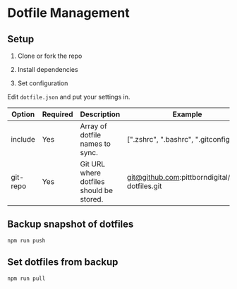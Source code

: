 # Dotfile Management

## Setup

1. Clone or fork the repo

2. Install dependencies

3. Set configuration

Edit `dotfile.json` and put your settings in.

| Option   | Required | Description                              | Example                                         |
| -------- | -------- | ---------------------------------------- | ----------------------------------------------- |
| include  | Yes      | Array of dotfile names to sync.          | [".zshrc", ".bashrc", ".gitconfig"]             |
| git-repo | Yes      | Git URL where dotfiles should be stored. | git@github.com:pittborndigital/pbd-dotfiles.git |

## Backup snapshot of dotfiles

```
npm run push
```

## Set dotfiles from backup

```
npm run pull
```

